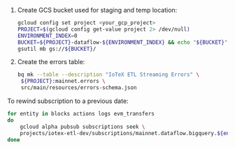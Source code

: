 1. Create GCS bucket used for staging and temp location:

    ```bash
    gcloud config set project <your_gcp_project>
    PROJECT=$(gcloud config get-value project 2> /dev/null)
    ENVIRONMENT_INDEX=0
    BUCKET=${PROJECT}-dataflow-${ENVIRONMENT_INDEX} && echo "${BUCKET}"
    gsutil mb gs://${BUCKET}/
    ```                             
   
2. Create the errors table:

    ```bash
    bq mk --table --description "IoTeX ETL Streaming Errors" \
     ${PROJECT}:mainnet.errors \
     src/main/resources/errors-schema.json 
   ```


To rewind subscription to a previous date:

```bash   
for entity in blocks actions logs evm_transfers
do
    gcloud alpha pubsub subscriptions seek \
    projects/iotex-etl-dev/subscriptions/mainnet.dataflow.bigquery.${entity} --time=2020-07-28T23:00:00.000Z
done
```
